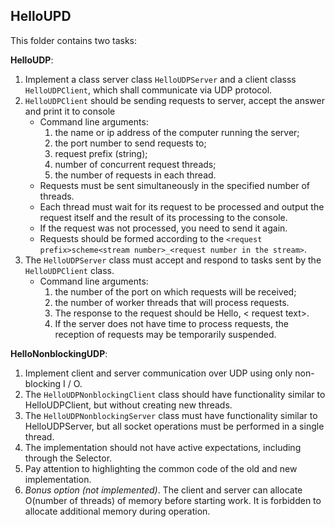 ## HelloUPD

This folder contains two tasks:

**HelloUDP**: 

1. Implement a class server class `HelloUDPServer` and a client classs `HelloUDPClient`, which shall communicate via UDP protocol.
2. `HelloUDPClient` should be sending requests to server, accept the answer and print it to console
    - Command line arguments:
        1. the name or ip address of the computer running the server;
        2. the port number to send requests to;
        3. request prefix (string);
        4. number of concurrent request threads;
        5. the number of requests in each thread.
    - Requests must be sent simultaneously in the specified number of threads.
    - Each thread must wait for its request to be processed and output the request itself and the result of its processing to the console. 
    - If the request was not processed, you need to send it again.
    - Requests should be formed according to the `<request prefix>scheme<stream number>_<request number in the stream>`.
3. The `HelloUDPServer` class must accept and respond to tasks sent by the `HelloUDPClient` class.
    - Command line arguments:
        1. the number of the port on which requests will be received;
        2. the number of worker threads that will process requests.
        3. The response to the request should be Hello, < request text>.
        4. If the server does not have time to process requests, the reception of requests may be temporarily suspended.

**HelloNonblockingUDP**:

1. Implement client and server communication over UDP using only non-blocking I / O.
2. The `HelloUDPNonblockingClient` class should have functionality similar to HelloUDPClient, but without creating new threads.
3. The `HelloUDPNonblockingServer` class must have functionality similar to HelloUDPServer, but all socket operations must be performed in a single thread.
4. The implementation should not have active expectations, including through the Selector.
5. Pay attention to highlighting the common code of the old and new implementation.
6. _Bonus option (not implemented)_. The client and server can allocate O(number of threads) of memory before starting work. It is forbidden to allocate additional memory during operation.